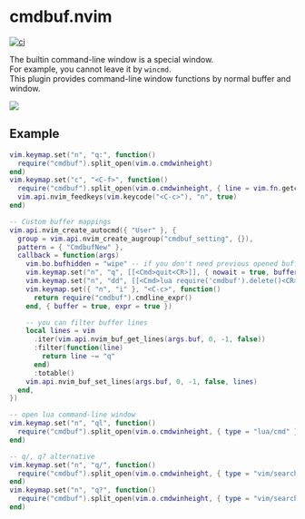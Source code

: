 # cmdbuf.nvim

[![ci](https://github.com/notomo/cmdbuf.nvim/workflows/ci/badge.svg?branch=main)](https://github.com/notomo/cmdbuf.nvim/actions?query=workflow%3Aci+branch%3Amain)

The builtin command-line window is a special window.  
For example, you cannot leave it by `wincmd`.  
This plugin provides command-line window functions by normal buffer and window.  

<img src="https://raw.github.com/wiki/notomo/cmdbuf.nvim/image/demo.gif">

## Example

```lua
vim.keymap.set("n", "q:", function()
  require("cmdbuf").split_open(vim.o.cmdwinheight)
end)
vim.keymap.set("c", "<C-f>", function()
  require("cmdbuf").split_open(vim.o.cmdwinheight, { line = vim.fn.getcmdline(), column = vim.fn.getcmdpos() })
  vim.api.nvim_feedkeys(vim.keycode("<C-c>"), "n", true)
end)

-- Custom buffer mappings
vim.api.nvim_create_autocmd({ "User" }, {
  group = vim.api.nvim_create_augroup("cmdbuf_setting", {}),
  pattern = { "CmdbufNew" },
  callback = function(args)
    vim.bo.bufhidden = "wipe" -- if you don't need previous opened buffer state
    vim.keymap.set("n", "q", [[<Cmd>quit<CR>]], { nowait = true, buffer = true })
    vim.keymap.set("n", "dd", [[<Cmd>lua require('cmdbuf').delete()<CR>]], { buffer = true })
    vim.keymap.set({ "n", "i" }, "<C-c>", function()
      return require("cmdbuf").cmdline_expr()
    end, { buffer = true, expr = true })

    -- you can filter buffer lines
    local lines = vim
      .iter(vim.api.nvim_buf_get_lines(args.buf, 0, -1, false))
      :filter(function(line)
        return line ~= "q"
      end)
      :totable()
    vim.api.nvim_buf_set_lines(args.buf, 0, -1, false, lines)
  end,
})

-- open lua command-line window
vim.keymap.set("n", "ql", function()
  require("cmdbuf").split_open(vim.o.cmdwinheight, { type = "lua/cmd" })
end)

-- q/, q? alternative
vim.keymap.set("n", "q/", function()
  require("cmdbuf").split_open(vim.o.cmdwinheight, { type = "vim/search/forward" })
end)
vim.keymap.set("n", "q?", function()
  require("cmdbuf").split_open(vim.o.cmdwinheight, { type = "vim/search/backward" })
end)
```